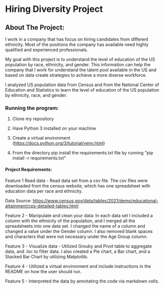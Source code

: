 # Hiring Diversity Project
## About The Project: 

I work in a company that has focus on hiring candidates from different ethnicity. Most of the positions the company has available need highly qualified and experienced professionals. 

My goal with this project is to understand the level of education of the US population by race, ethnicity, and gender. This information can help the company that I work for understand the talent pool available in the US and based on data create strategies to achieve a more diverse workforce.

I analyzed US population data from Census and from the National Center of Education and Statistics to learn the level of education of the US population by ethnicity, race, and gender. 

### Running the program:
1. Clone my repository

2. Have Python 3 installed on your machine

3. Create a virtual environment (https://docs.python.org/3/tutorial/venv.html)

4. From the directory pip install the requirements.txt file by running "pip install -r requirements.txt"


#### Project Requirements: 

Feature 1 Read data - Read data set from a csv file. The csv files were downloaded from the census website, which has one spreadsheet with education data per race and ethnicity.

Data Source: https://www.census.gov/data/tables/2021/demo/educational-attainment/cps-detailed-tables.html

Feature 2 - Manipulate and clean your data: In each data set I included a column with the ethnicity of the population, and I merged all the spreadsheets into one data set. I changed the name of a column and changed a value under the Gender column. I also removed blank spaces and characters that were not necessary under the Age Group column. 

Feature 3 -  Visualize data - Utilized Grouby and Pivot table to aggregate data, and .loc to filter data. I also created a Pie chart, a Bar chart, and a Stacked Bar Chart by utilizing Matplotlib.

Feature 4 - Utilized a virtual environment and include instructions in the README on how the user should run.

Feature 5 - Interpreted the data by annotating the code via markdown cells.  


